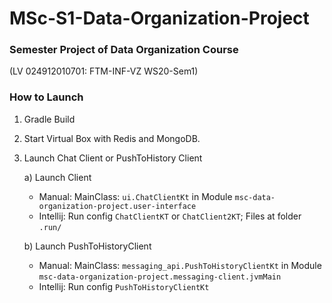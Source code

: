 # MSc-S1-Data-Organization-Project

### Semester Project of Data Organization Course
(LV 024912010701: FTM-INF-VZ WS20-Sem1)

### How to Launch
1. Gradle Build
2. Start Virtual Box with Redis and MongoDB.
3. Launch Chat Client or PushToHistory Client 
    
    a) Launch Client
    - Manual:
      MainClass: ``ui.ChatClientKt`` in Module ``msc-data-organization-project.user-interface``
    - Intellij: Run config ``ChatClientKT`` or ``ChatClient2KT``; Files at folder ``.run/``
    
    b) Launch PushToHistoryClient
    - Manual: MainClass: ``messaging_api.PushToHistoryClientKt`` in Module ``msc-data-organization-project.messaging-client.jvmMain``
    - Intellij: Run config ``PushToHistoryClientKt``
    

